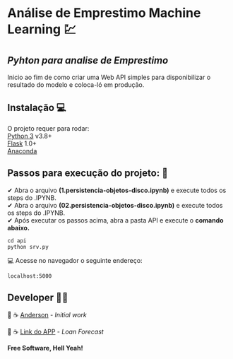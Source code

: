 <h1 class="code-line" data-line-start=0 data-line-end=1 ><a id="Anlise_de_Crdito_Machine_Learning__0"></a>Análise de Emprestimo Machine Learning 💹</h1>
<h2 class="code-line" data-line-start=1 data-line-end=2 ><a id="_Pyhton_para_analise_de_crdito__1"></a><em>Pyhton para analise de Emprestimo</em></h2>
<p class="has-line-data" data-line-start="2" data-line-end="3">Inicio ao fim de como criar uma Web API simples para disponibilizar o resultado do modelo e coloca-ló em produção.</p>
<h2 class="code-line" data-line-start=3 data-line-end=4 ><a id="Instalao__3"></a>Instalação 💻</h2>
<p class="has-line-data" data-line-start="4" data-line-end="8">O projeto requer para rodar:<br>
<a href="https://www.python.org/">Python 3</a> v3.8+<br>
<a href="https://flask.palletsprojects.com/en/1.1.x/">Flask</a> 1.0+<br>
<a href="https://www.anaconda.com/products/individual">Anaconda</a></p>
<h2 class="code-line" data-line-start=8 data-line-end=9 ><a id="Passos_para_execuo_do_projeto__8"></a>Passos para execução do projeto: 👣</h2>
<p class="has-line-data" data-line-start="9" data-line-end="12">✔ Abra o arquivo <strong>(1.persistencia-objetos-disco.ipynb)</strong>  e execute todos os steps do .IPYNB.<br>
✔ Abra o arquivo  <strong>(02.persistencia-objetos-disco.ipynb)</strong> e execute todos os steps do .IPYNB.<br>
✔ Após executar os passos acima, abra a pasta API e execute o <strong>comando abaixo.</strong></p>
<pre><code class="has-line-data" data-line-start="13" data-line-end="16" class="language-sh"><span class="hljs-built_in">cd</span> api
python srv.py
</code></pre>
<p class="has-line-data" data-line-start="17" data-line-end="18">💻 Acesse no navegador o seguinte endereço:</p>
<pre><code class="has-line-data" data-line-start="19" data-line-end="21" class="language-sh">localhost:<span class="hljs-number">5000</span>
</code></pre>
<h2 class="code-line" data-line-start=22 data-line-end=23 ><a id="Developer__22"></a>Developer 👨‍💻</h2>
<p class="has-line-data" data-line-start="24" data-line-end="25">🍕 ☕ <a href="https://www.linkedin.com/in/andersonxavier/">Anderson</a>   -  <em>Initial work</em></p>
<p class="has-line-data" data-line-start="24" data-line-end="25">🍕 ☕ <a href="https://loan-forecast.herokuapp.com/">Link do APP</a>   -  <em>Loan Forecast</em></p>
<p class="has-line-data" data-line-start="26" data-line-end="27"><strong>Free Software, Hell Yeah!</strong></p>
